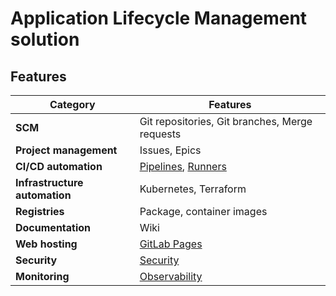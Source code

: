 # Application Lifecycle Management solution

## Features

Category                      | Features
------------------------------|-----------------------------------------------------
**SCM**                       | Git repositories, Git branches, Merge requests
**Project management**        | Issues, Epics
**CI/CD automation**          | [Pipelines](pipelines.md), [Runners](runner.md)
**Infrastructure automation** | Kubernetes, Terraform
**Registries**                | Package, container images
**Documentation**             | Wiki
**Web hosting**               | [GitLab Pages](pages.md)
**Security**                  | [Security](security.md)
**Monitoring**                | [Observability](observability.md)
